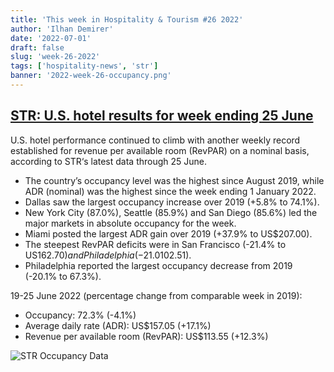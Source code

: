 ```yaml
---
title: 'This week in Hospitality & Tourism #26 2022'
author: 'Ilhan Demirer'
date: '2022-07-01'
draft: false
slug: 'week-26-2022'
tags: ['hospitality-news', 'str']
banner: '2022-week-26-occupancy.png'
---
```


## [STR: U.S. hotel results for week ending 25 June](https://str.com/press-release/str-us-hotel-results-week-ending-25-june)

U.S. hotel performance continued to climb with another weekly record established for revenue per available room (RevPAR) on a nominal basis, according to STR‘s latest data through 25 June.

- The country’s occupancy level was the highest since August 2019, while ADR (nominal) was the highest since the week ending 1 January 2022.
- Dallas saw the largest occupancy increase over 2019 (+5.8% to 74.1%).
- New York City (87.0%), Seattle (85.9%) and San Diego (85.6%) led the major markets in absolute occupancy for the week.
- Miami posted the largest ADR gain over 2019 (+37.9% to US$207.00).
- The steepest RevPAR deficits were in San Francisco (-21.4% to US$162.70) and Philadelphia (-21.0% to US$102.51).
- Philadelphia reported the largest occupancy decrease from 2019 (-20.1% to 67.3%).

19-25 June 2022 (percentage change from comparable week in 2019):

- Occupancy: 72.3% (-4.1%)
- Average daily rate (ADR): US$157.05 (+17.1%)
- Revenue per available room (RevPAR): US$113.55 (+12.3%)

![STR Occupancy Data](/images/blogimages/2022-week-26-occupancy.png)
